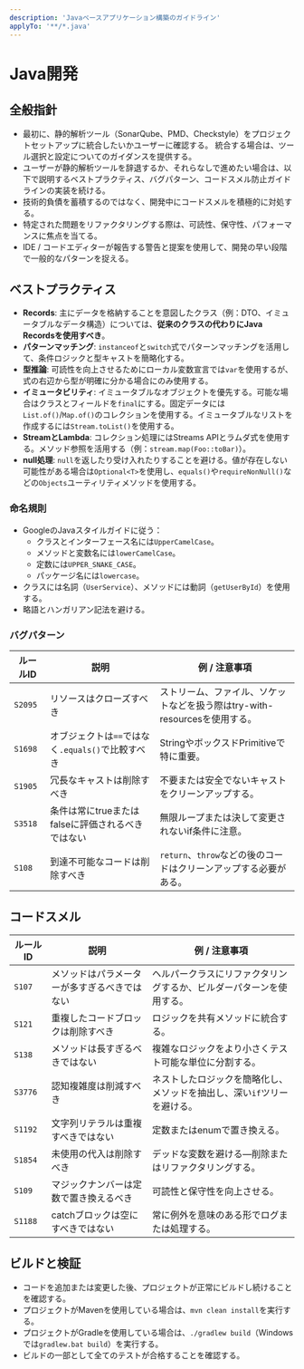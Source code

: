 ```yaml
---
description: 'Javaベースアプリケーション構築のガイドライン'
applyTo: '**/*.java'
---
```


# Java開発

## 全般指針

- 最初に、静的解析ツール（SonarQube、PMD、Checkstyle）をプロジェクトセットアップに統合したいかユーザーに確認する。
  統合する場合は、ツール選択と設定についてのガイダンスを提供する。
- ユーザーが静的解析ツールを辞退するか、それらなしで進めたい場合は、以下で説明するベストプラクティス、バグパターン、コードスメル防止ガイドラインの実装を続ける。
- 技術的負債を蓄積するのではなく、開発中にコードスメルを積極的に対処する。
- 特定された問題をリファクタリングする際は、可読性、保守性、パフォーマンスに焦点を当てる。
- IDE / コードエディターが報告する警告と提案を使用して、開発の早い段階で一般的なパターンを捉える。

## ベストプラクティス

- **Records**: 主にデータを格納することを意図したクラス（例：DTO、イミュータブルなデータ構造）については、**従来のクラスの代わりにJava Recordsを使用すべき**。
- **パターンマッチング**: `instanceof`と`switch`式でパターンマッチングを活用して、条件ロジックと型キャストを簡略化する。
- **型推論**: 可読性を向上させるためにローカル変数宣言では`var`を使用するが、式の右辺から型が明確に分かる場合にのみ使用する。
- **イミュータビリティ**: イミュータブルなオブジェクトを優先する。可能な場合はクラスとフィールドを`final`にする。固定データには`List.of()`/`Map.of()`のコレクションを使用する。イミュータブルなリストを作成するには`Stream.toList()`を使用する。
- **StreamとLambda**: コレクション処理にはStreams APIとラムダ式を使用する。メソッド参照を活用する（例：`stream.map(Foo::toBar)`）。
- **null処理**: `null`を返したり受け入れたりすることを避ける。値が存在しない可能性がある場合は`Optional<T>`を使用し、`equals()`や`requireNonNull()`などの`Objects`ユーティリティメソッドを使用する。

### 命名規則

- GoogleのJavaスタイルガイドに従う：
  - クラスとインターフェース名には`UpperCamelCase`。
  - メソッドと変数名には`lowerCamelCase`。
  - 定数には`UPPER_SNAKE_CASE`。
  - パッケージ名には`lowercase`。
- クラスには名詞（`UserService`）、メソッドには動詞（`getUserById`）を使用する。
- 略語とハンガリアン記法を避ける。

### バグパターン

| ルールID | 説明                                                    | 例 / 注意事項                                                                      |
| ------- | ------------------------------------------------------- | ---------------------------------------------------------------------------------- |
| `S2095` | リソースはクローズすべき                                 | ストリーム、ファイル、ソケットなどを扱う際はtry-with-resourcesを使用する。            |
| `S1698` | オブジェクトは`==`ではなく`.equals()`で比較すべき         | StringやボックスドPrimitiveで特に重要。                                             |
| `S1905` | 冗長なキャストは削除すべき                               | 不要または安全でないキャストをクリーンアップする。                                    |
| `S3518` | 条件は常にtrueまたはfalseに評価されるべきではない          | 無限ループまたは決して変更されないif条件に注意。                                     |
| `S108`  | 到達不可能なコードは削除すべき                           | `return`、`throw`などの後のコードはクリーンアップする必要がある。                    |

## コードスメル

| ルールID | 説明                                               | 例 / 注意事項                                                            |
| ------- | -------------------------------------------------- | ----------------------------------------------------------------------- |
| `S107`  | メソッドはパラメーターが多すぎるべきではない            | ヘルパークラスにリファクタリングするか、ビルダーパターンを使用する。        |
| `S121`  | 重複したコードブロックは削除すべき                   | ロジックを共有メソッドに統合する。                                       |
| `S138`  | メソッドは長すぎるべきではない                       | 複雑なロジックをより小さくテスト可能な単位に分割する。                    |
| `S3776` | 認知複雑度は削減すべき                              | ネストしたロジックを簡略化し、メソッドを抽出し、深い`if`ツリーを避ける。     |
| `S1192` | 文字列リテラルは重複すべきではない                   | 定数またはenumで置き換える。                                             |
| `S1854` | 未使用の代入は削除すべき                            | デッドな変数を避ける—削除またはリファクタリングする。                      |
| `S109`  | マジックナンバーは定数で置き換えるべき               | 可読性と保守性を向上させる。                                             |
| `S1188` | catchブロックは空にすべきではない                   | 常に例外を意味のある形でログまたは処理する。                              |

## ビルドと検証

- コードを追加または変更した後、プロジェクトが正常にビルドし続けることを確認する。
- プロジェクトがMavenを使用している場合は、`mvn clean install`を実行する。
- プロジェクトがGradleを使用している場合は、`./gradlew build`（Windowsでは`gradlew.bat build`）を実行する。
- ビルドの一部として全てのテストが合格することを確認する。